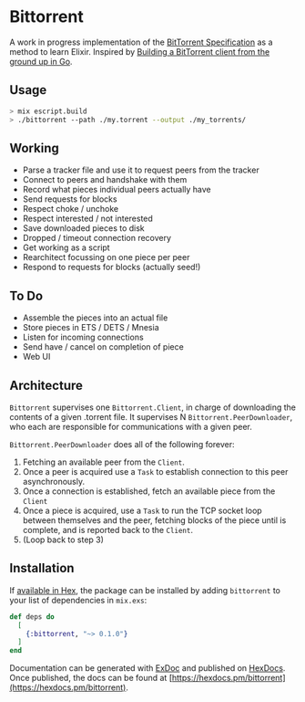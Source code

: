 # Bittorrent

A work in progress implementation of the [BitTorrent Specification](https://wiki.theory.org/index.php/BitTorrentSpecification#Info_Dictionary) as a method to learn Elixir. Inspired by [Building a BitTorrent client from the ground up in Go](https://blog.jse.li/posts/torrent/).

## Usage
```sh
> mix escript.build
> ./bittorrent --path ./my.torrent --output ./my_torrents/
```

## Working

- Parse a tracker file and use it to request peers from the tracker
- Connect to peers and handshake with them
- Record what pieces individual peers actually have
- Send requests for blocks
- Respect choke / unchoke
- Respect interested / not interested
- Save downloaded pieces to disk
- Dropped / timeout connection recovery
- Get working as a script
- Rearchitect focussing on one piece per peer
- Respond to requests for blocks (actually seed!)

## To Do

- Assemble the pieces into an actual file
- Store pieces in ETS / DETS / Mnesia
- Listen for incoming connections
- Send have / cancel on completion of piece
- Web UI

## Architecture
`Bittorrent` supervises one
`Bittorrent.Client`, in charge of downloading the contents of a given .torrent file. It supervises N
`Bittorrent.PeerDownloader`, who each are responsible for communications with a given peer.

`Bittorrent.PeerDownloader` does all of the following forever:
1. Fetching an available peer from the `Client`.
2. Once a peer is acquired use a `Task` to establish connection to this peer asynchronously.
3. Once a connection is established, fetch an available piece from the `Client`
4. Once a piece is acquired, use a `Task` to run the TCP socket loop between themselves and the peer, fetching blocks of the piece until is complete, and is reported back to the `Client`.
5. (Loop back to step 3)

## Installation

If [available in Hex](https://hex.pm/docs/publish), the package can be installed
by adding `bittorrent` to your list of dependencies in `mix.exs`:

```elixir
def deps do
  [
    {:bittorrent, "~> 0.1.0"}
  ]
end
```

Documentation can be generated with [ExDoc](https://github.com/elixir-lang/ex_doc)
and published on [HexDocs](https://hexdocs.pm). Once published, the docs can
be found at [https://hexdocs.pm/bittorrent](https://hexdocs.pm/bittorrent).

